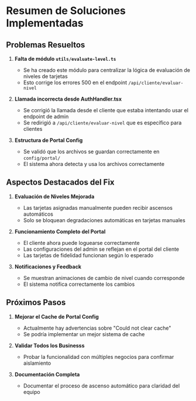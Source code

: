 # Resumen de Soluciones Implementadas

## Problemas Resueltos

1. **Falta de módulo `utils/evaluate-level.ts`** 
   - Se ha creado este módulo para centralizar la lógica de evaluación de niveles de tarjetas
   - Esto corrige los errores 500 en el endpoint `/api/cliente/evaluar-nivel`

2. **Llamada incorrecta desde AuthHandler.tsx** 
   - Se corrigió la llamada desde el cliente que estaba intentando usar el endpoint de admin
   - Se redirigió a `/api/cliente/evaluar-nivel` que es específico para clientes

3. **Estructura de Portal Config**
   - Se validó que los archivos se guardan correctamente en `config/portal/`
   - El sistema ahora detecta y usa los archivos correctamente

## Aspectos Destacados del Fix

1. **Evaluación de Niveles Mejorada**
   - Las tarjetas asignadas manualmente pueden recibir ascensos automáticos
   - Solo se bloquean degradaciones automáticas en tarjetas manuales

2. **Funcionamiento Completo del Portal**
   - El cliente ahora puede loguearse correctamente
   - Las configuraciones del admin se reflejan en el portal del cliente
   - Las tarjetas de fidelidad funcionan según lo esperado

3. **Notificaciones y Feedback**
   - Se muestran animaciones de cambio de nivel cuando corresponde
   - El sistema notifica correctamente los cambios

## Próximos Pasos

1. **Mejorar el Cache de Portal Config**
   - Actualmente hay advertencias sobre "Could not clear cache"
   - Se podría implementar un mejor sistema de cache

2. **Validar Todos los Businesss**
   - Probar la funcionalidad con múltiples negocios para confirmar aislamiento

3. **Documentación Completa**
   - Documentar el proceso de ascenso automático para claridad del equipo
